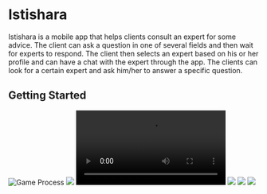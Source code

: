 # Istishara
Istishara is a mobile app that helps clients consult an expert for some advice. The client can ask a question in one of several fields and then wait for experts to respond. The client then selects an expert based on his or her profile and can have a chat with the expert through the app. The clients can look for a certain expert and ask him/her to answer a specific question.


## Getting Started




![Game Process](screenshots/0.gif)
![](screenshots/6.jpeg)
![](screenshots/1.mp4)
![](screenshots/2.jpeg)
![](screenshots/4.jpeg)
![](screenshots/5.jpeg)

